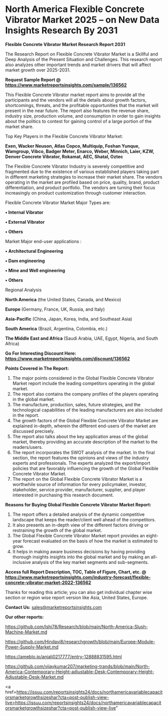 # North America Flexible Concrete Vibrator Market 2025 – on New Data Insights Research By 2031

<strong>Flexible Concrete Vibrator Market Research Report 2031</strong>

The Research Report on Flexible Concrete Vibrator Market is a Skillful and Deep Analysis of the Present Situation and Challenges. This research report also analyzes other important trends and market drivers that will affect market growth over 2025-2031.

<strong>Request Sample Report @ <a href=https://www.marketreportsinsights.com/sample/136562>https://www.marketreportsinsights.com/sample/136562</a></strong>

This Flexible Concrete Vibrator market report aims to provide all the participants and the vendors will all the details about growth factors, shortcomings, threats, and the profitable opportunities that the market will present in the near future. The report also features the revenue share, industry size, production volume, and consumption in order to gain insights about the politics to contest for gaining control of a large portion of the market share.

Top Key Players in the Flexible Concrete Vibrator Market:

<strong>Exen, Wacker Neuson, Atlas Copco, Multiquip, Foshan Yunque, Wamgroup, Vibco, Badger Meter, Enarco, Weber, Minnich, Laier, KZW, Denver Concrete Vibrator, Rokamat, AEC, Shatal, Oztec</strong>

The Flexible Concrete Vibrator Industry is severely competitive and fragmented due to the existence of various established players taking part in different marketing strategies to increase their market share. The vendors operating in the market are profiled based on price, quality, brand, product differentiation, and product portfolio. The vendors are turning their focus increasingly on product customization through customer interaction.

Flexible Concrete Vibrator Market Major Types are:

<strong>• Internal Vibrator

• External Vibrator

• Others</strong>

Market Major end-user applications :

<strong>• Architectural Engineering

• Dam engineering

• Mine and Well engineering

• Others</strong>

Regional Analysis

</u><strong><b>North America</b></strong> (the United States, Canada, and Mexico)

<strong><b>Europe </b></strong>(Germany, France, UK, Russia, and Italy)

<strong><b>Asia-Pacific</b></strong> (China, Japan, Korea, India, and Southeast Asia)

<strong><b>South America</b></strong> (Brazil, Argentina, Colombia, etc.)

<strong><b>The Middle East and Africa</b></strong> (Saudi Arabia, UAE, Egypt, Nigeria, and South Africa)

<strong>Go For Interesting Discount Here: <a href=https://www.marketreportsinsights.com/discount/136562>https://www.marketreportsinsights.com/discount/136562</a></strong>

<strong>Points Covered in The Report:</strong>
<ol>
  <li>The major points considered in the Global Flexible Concrete Vibrator Market report include the leading competitors operating in the global market.</li>
  <li>The report also contains the company profiles of the players operating in the global market.</li>
  <li>The manufacture, production, sales, future strategies, and the technological capabilities of the leading manufacturers are also included in the report.</li>
  <li>The growth factors of the Global Flexible Concrete Vibrator Market are explained in-depth, wherein the different end-users of the market are discussed precisely.</li>
  <li>The report also talks about the key application areas of the global market, thereby providing an accurate description of the market to the readers/users.</li>
  <li>The report incorporates the SWOT analysis of the market. In the final section, the report features the opinions and views of the industry experts and professionals. The experts analyzed the export/import policies that are favorably influencing the growth of the Global Flexible Concrete Vibrator Market.</li>
  <li>The report on the Global Flexible Concrete Vibrator Market is a worthwhile source of information for every policymaker, investor, stakeholder, service provider, manufacturer, supplier, and player interested in purchasing this research document.</li>
</ol>
<strong>Reasons for Buying Global Flexible Concrete Vibrator Market Report:</strong>

<ol>
  <li>The report offers a detailed analysis of the dynamic competitive landscape that keeps the reader/client well ahead of the competitors.</li>
  <li>It also presents an in-depth view of the different factors driving or restraining the growth of the global market.</li>
  <li>The Global Flexible Concrete Vibrator Market report provides an eight-year forecast evaluated on the basis of how the market is estimated to grow.</li>
  <li>It helps in making aware business decisions by having providing thorough insights insights into the global market and by making an all-inclusive analysis of the key market segments and sub-segments.</li>
</ol>
<strong>Access full Report Description, TOC, Table of Figure, Chart, etc. @ <a href=https://www.marketreportsinsights.com/industry-forecast/flexible-concrete-vibrator-market-2022-136562>https://www.marketreportsinsights.com/industry-forecast/flexible-concrete-vibrator-market-2022-136562</a></strong>


Thanks for reading this article; you can also get individual chapter wise section or region wise report version like Asia, United States, Europe.

<strong>Contact Us:</strong>
sales@marketreportsinsights.com

<strong>Our other reports:</strong>

<a href=https://github.com/Ishi78/Research/blob/main/North-America-Slush-Machine-Market.md>https://github.com/Ishi78/Research/blob/main/North-America-Slush-Machine-Market.md</a>

<a href=https://github.com/Hindavi8/researchgrowth/blob/main/Europe-Module-Power-Supply-Market.md>https://github.com/Hindavi8/researchgrowth/blob/main/Europe-Module-Power-Supply-Market.md</a>

<a href=https://ameblo.jp/anjali0217777/entry-12888831595.html>https://ameblo.jp/anjali0217777/entry-12888831595.html</a>

<a href=https://github.com/vijaykumar207/marketing-trands/blob/main/North-America-Contemporary-Height-adjustable-Desk-Contemporary-Height-Adjustable-Desk-Market.md>https://github.com/vijaykumar207/marketing-trands/blob/main/North-America-Contemporary-Height-adjustable-Desk-Contemporary-Height-Adjustable-Desk-Market.md</a>

<a href=https://issuu.com/reportsinsights24/docs/northamericavariablecapacitorsmarketgrowthsizeshar?cta=post-publish-view-live>https://issuu.com/reportsinsights24/docs/northamericavariablecapacitorsmarketgrowthsizeshar?cta=post-publish-view-live</a>"
